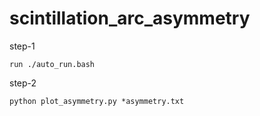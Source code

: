 # scintillation_arc_asymmetry

step-1

    run ./auto_run.bash

step-2

    python plot_asymmetry.py *asymmetry.txt
